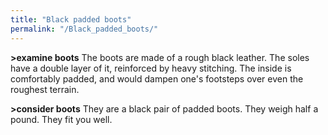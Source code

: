 ```yaml
---
title: "Black padded boots"
permalink: "/Black_padded_boots/"
---
```


**\>examine boots** The boots are made of a rough black leather. The
soles have a double layer of it, reinforced by heavy stitching. The
inside is comfortably padded, and would dampen one's footsteps over even
the roughest terrain.

**\>consider boots** They are a black pair of padded boots. They weigh
half a pound. They fit you well.